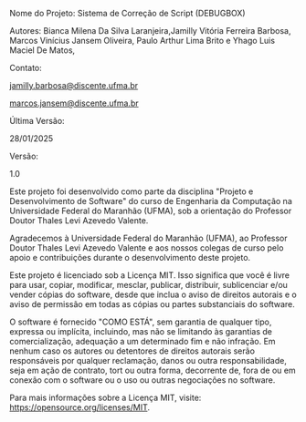 Nome do Projeto: Sistema de Correção de Script (DEBUGBOX)

Autores:
Bianca Milena Da Silva Laranjeira,Jamilly Vitória Ferreira Barbosa, Marcos Vinícius Jansem Oliveira, Paulo Arthur Lima Brito e Yhago Luis Maciel De Matos,

Contato:

jamilly.barbosa@discente.ufma.br

marcos.jansem@discente.ufma.br

Última Versão:

28/01/2025

Versão:

1.0

Este projeto foi desenvolvido como parte da disciplina "Projeto e Desenvolvimento de Software" do curso de Engenharia da Computação na Universidade Federal do Maranhão (UFMA), sob a orientação do Professor Doutor Thales Levi Azevedo Valente.

Agradecemos à Universidade Federal do Maranhão (UFMA), ao Professor Doutor Thales Levi Azevedo Valente e aos nossos colegas de curso pelo apoio e contribuições durante o desenvolvimento deste projeto.

Este projeto é licenciado sob a Licença MIT. Isso significa que você é livre para usar, copiar, modificar, mesclar, publicar, distribuir, sublicenciar e/ou vender cópias do software, desde que inclua o aviso de direitos autorais e o aviso de permissão em todas as cópias ou partes substanciais do software.

O software é fornecido "COMO ESTÁ", sem garantia de qualquer tipo, expressa ou implícita, incluindo, mas não se limitando às garantias de comercialização, adequação a um determinado fim e não infração. Em nenhum caso os autores ou detentores de direitos autorais serão responsáveis por qualquer reclamação, danos ou outra responsabilidade, seja em ação de contrato, tort ou outra forma, decorrente de, fora de ou em conexão com o software ou o uso ou outras negociações no software.

Para mais informações sobre a Licença MIT, visite: https://opensource.org/licenses/MIT.
